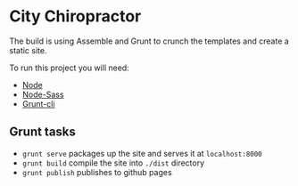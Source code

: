 # City Chiropractor

The build is using Assemble and Grunt to crunch the templates and create a
static site.

To run this project you will need:
- [Node](http://nodejs.org/)
- [Node-Sass](https://npmjs.org/package/node-sass)
- [Grunt-cli](http://gruntjs.com/)

## Grunt tasks

- `grunt serve` packages up the site and serves it at `localhost:8000`
- `grunt build` compile the site into `./dist` directory
- `grunt publish` publishes to github pages
